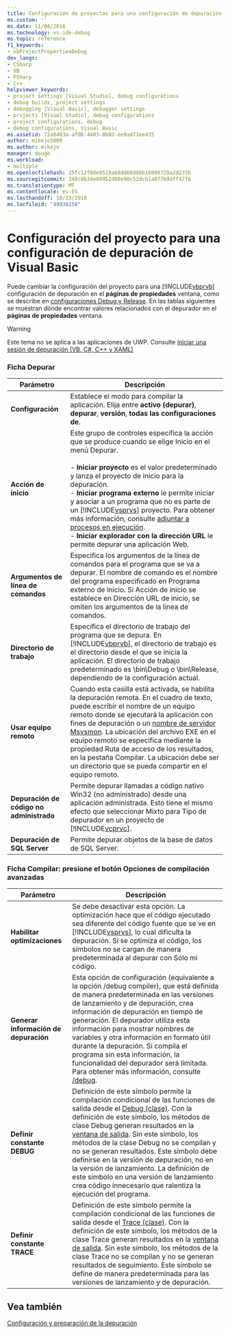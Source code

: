 ```yaml
---
title: Configuración de proyectos para una configuración de depuración de Visual Basic | Microsoft Docs
ms.custom: ''
ms.date: 11/04/2016
ms.technology: vs-ide-debug
ms.topic: reference
f1_keywords:
- vbProjectPropertiesDebug
dev_langs:
- CSharp
- VB
- FSharp
- C++
helpviewer_keywords:
- project settings [Visual Studio], debug configurations
- debug builds, project settings
- debugging [Visual Basic], debugger settings
- projects [Visual Studio], debug configurations
- project configurations, debug
- debug configurations, Visual Basic
ms.assetid: 72a8483a-af0b-4403-8b0d-ee9ad71ee435
author: mikejo5000
ms.author: mikejo
manager: douge
ms.workload:
- multiple
ms.openlocfilehash: 25fc12f08e9519a68dd68d98b16099729a2d233b
ms.sourcegitcommit: 240c8b34e80952d00e90c52dcb1a077b9aff47f6
ms.translationtype: MT
ms.contentlocale: es-ES
ms.lasthandoff: 10/23/2018
ms.locfileid: "49938258"
---
```

# <a name="project-settings-for-a-visual-basic-debug-configuration"></a>Configuración del proyecto para una configuración de depuración de Visual Basic
Puede cambiar la configuración del proyecto para una [!INCLUDE[vbprvb](../code-quality/includes/vbprvb_md.md)] configuración de depuración en el **páginas de propiedades** ventana, como se describe en [configuraciones Debug y Release](../debugger/how-to-set-debug-and-release-configurations.md). En las tablas siguientes se muestran dónde encontrar valores relacionados con el depurador en el **páginas de propiedades** ventana.  
  
> [!WARNING]
>  Este tema no se aplica a las aplicaciones de UWP. Consulte [iniciar una sesión de depuración (VB, C#, C++ y XAML)](../debugger/start-a-debugging-session-for-a-store-app-in-visual-studio-vb-csharp-cpp-and-xaml.md)  
  
### <a name="debug-tab"></a>Ficha Depurar  
  
| Parámetro | Descripción |
|------------------------------| - |
| **Configuración** | Establece el modo para compilar la aplicación. Elija entre **activo (depurar)**, **depurar**, **versión**, **todas las configuraciones de**. |
| **Acción de inicio** | Este grupo de controles especifica la acción que se produce cuando se elige Inicio en el menú Depurar.<br /><br /> -   **Iniciar proyecto** es el valor predeterminado y lanza el proyecto de inicio para la depuración. <br />-   **Iniciar programa externo** le permite iniciar y asociar a un programa que no es parte de un [!INCLUDE[vsprvs](../code-quality/includes/vsprvs_md.md)] proyecto. Para obtener más información, consulte [adjuntar a procesos en ejecución](../debugger/attach-to-running-processes-with-the-visual-studio-debugger.md).<br />-   **Iniciar explorador con la dirección URL** le permite depurar una aplicación Web. |
| **Argumentos de línea de comandos** | Especifica los argumentos de la línea de comandos para el programa que se va a depurar. El nombre de comando es el nombre del programa especificado en Programa externo de inicio. Si Acción de inicio se establece en Dirección URL de inicio, se omiten los argumentos de la línea de comandos. |
| **Directorio de trabajo** | Especifica el directorio de trabajo del programa que se depura. En [!INCLUDE[vbprvb](../code-quality/includes/vbprvb_md.md)], el directorio de trabajo es el directorio desde el que se inicia la aplicación. El directorio de trabajo predeterminado es \bin\Debug o \bin\Release, dependiendo de la configuración actual. |
| **Usar equipo remoto** | Cuando esta casilla está activada, se habilita la depuración remota. En el cuadro de texto, puede escribir el nombre de un equipo remoto donde se ejecutará la aplicación con fines de depuración o un [nombre de servidor Msvsmon](../debugger/remote-debugging.md). La ubicación del archivo EXE en el equipo remoto se especifica mediante la propiedad Ruta de acceso de los resultados, en la pestaña Compilar. La ubicación debe ser un directorio que se pueda compartir en el equipo remoto. |
| **Depuración de código no administrado** | Permite depurar llamadas a código nativo Win32 (no administrado) desde una aplicación administrada. Esto tiene el mismo efecto que seleccionar Mixto para Tipo de depurador en un proyecto de [!INCLUDE[vcprvc](../code-quality/includes/vcprvc_md.md)]. |
| **Depuración de SQL Server** | Permite depurar objetos de la base de datos de SQL Server. |
  
### <a name="compile-tab-press-advanced-compile-options-button"></a>Ficha Compilar: presione el botón Opciones de compilación avanzadas  
  
| Parámetro | Descripción |
|---------------------------| - |
| **Habilitar optimizaciones** | Se debe desactivar esta opción. La optimización hace que el código ejecutado sea diferente del código fuente que se ve en [!INCLUDE[vsprvs](../code-quality/includes/vsprvs_md.md)], lo cual dificulta la depuración. Si se optimiza el código, los símbolos no se cargan de manera predeterminada al depurar con Sólo mi código. |
| **Generar información de depuración** | Esta opción de configuración (equivalente a la opción /debug compiler), que está definida de manera predeterminada en las versiones de lanzamiento y de depuración, crea información de depuración en tiempo de generación. El depurador utiliza esta información para mostrar nombres de variables y otra información en formato útil durante la depuración. Si compila el programa sin esta información, la funcionalidad del depurador será limitada. Para obtener más información, consulte [/debug](/dotnet/visual-basic/reference/command-line-compiler/debug). |
| **Definir constante DEBUG** | Definición de este símbolo permite la compilación condicional de las funciones de salida desde el [Debug (clase)](/dotnet/api/system.diagnostics.debug). Con la definición de este símbolo, los métodos de clase Debug generan resultados en la [ventana de salida](../ide/reference/output-window.md). Sin este símbolo, los métodos de la clase Debug no se compilan y no se generan resultados. Este símbolo debe definirse en la versión de depuración, no en la versión de lanzamiento. La definición de este símbolo en una versión de lanzamiento crea código innecesario que ralentiza la ejecución del programa. |
| **Definir constante TRACE** | Definición de este símbolo permite la compilación condicional de las funciones de salida desde el [Trace (clase)](/dotnet/api/system.diagnostics.trace). Con la definición de este símbolo, los métodos de la clase Trace generan resultados en la [ventana de salida](../ide/reference/output-window.md). Sin este símbolo, los métodos de la clase Trace no se compilan y no se generan resultados de seguimiento. Este símbolo se define de manera predeterminada para las versiones de lanzamiento y de depuración. |
  
## <a name="see-also"></a>Vea también  
 [Configuración y preparación de la depuración](../debugger/debugger-settings-and-preparation.md)